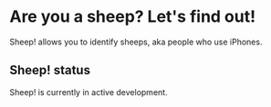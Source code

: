 # Are you a sheep? Let's find out!

Sheep! allows you to identify sheeps, aka people who use iPhones. 

## Sheep! status

Sheep! is currently in active development. 
